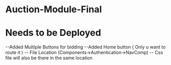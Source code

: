 ﻿# Auction-Module-Final
 # Needs to be Deployed
 --Added Multiple Buttons for bidding
 --Added Home button ( Only u want to route it )
     -- File Location (Components->Authentication->NavComp)
     -- Css file will also be there in the same location
